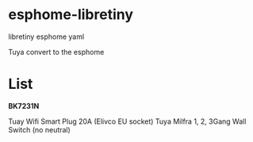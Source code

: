 # esphome-libretiny
libretiny esphome yaml

Tuya convert to the esphome

# List

**BK7231N**

 Tuay Wifi Smart Plug 20A (Elivco EU socket)
 Tuya Milfra 1, 2, 3Gang Wall Switch (no neutral)
